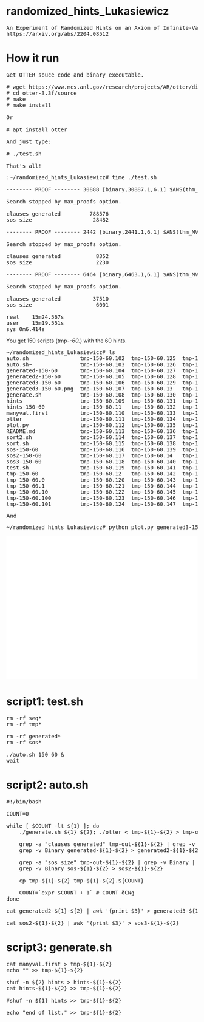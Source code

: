 # randomized_hints_Lukasiewicz

<pre>
An Experiment of Randomized Hints on an Axiom of Infinite-Valued Lukasiewicz Logic
https://arxiv.org/abs/2204.08512
</pre>

# How it run
<pre>
Get OTTER souce code and binary executable.

# wget https://www.mcs.anl.gov/research/projects/AR/otter/dist33/otter-3.3f.tar.gz
# cd otter-3.3f/source
# make 
# make install

Or

# apt install otter

And just type:

# ./test.sh

That's all!
</pre>

<pre>
:~/randomized_hints_Lukasiewicz# time ./test.sh 

-------- PROOF -------- 30888 [binary,30887.1,6.1] $ANS(thm_MV5).

Search stopped by max_proofs option.

clauses generated         788576
sos size                   28482

-------- PROOF -------- 2442 [binary,2441.1,6.1] $ANS(thm_MV5).

Search stopped by max_proofs option.

clauses generated           8352
sos size                    2230

-------- PROOF -------- 6464 [binary,6463.1,6.1] $ANS(thm_MV5).

Search stopped by max_proofs option.

clauses generated          37510
sos size                    6001

real	15m24.567s
user	15m19.551s
sys	0m6.414s
</pre>

You get 150 scripts (tmp-*-60.*) with the 60 hints.

<pre>
~/randomized_hints_Lukasiewicz# ls 
auto.sh                tmp-150-60.102  tmp-150-60.125  tmp-150-60.148  tmp-150-60.36  tmp-150-60.59  tmp-150-60.81
auto.sh~               tmp-150-60.103  tmp-150-60.126  tmp-150-60.149  tmp-150-60.37  tmp-150-60.6   tmp-150-60.82
generated-150-60       tmp-150-60.104  tmp-150-60.127  tmp-150-60.15   tmp-150-60.38  tmp-150-60.60  tmp-150-60.83
generated2-150-60      tmp-150-60.105  tmp-150-60.128  tmp-150-60.16   tmp-150-60.39  tmp-150-60.61  tmp-150-60.84
generated3-150-60      tmp-150-60.106  tmp-150-60.129  tmp-150-60.17   tmp-150-60.4   tmp-150-60.62  tmp-150-60.85
generated3-150-60.png  tmp-150-60.107  tmp-150-60.13   tmp-150-60.18   tmp-150-60.40  tmp-150-60.63  tmp-150-60.86
generate.sh            tmp-150-60.108  tmp-150-60.130  tmp-150-60.19   tmp-150-60.41  tmp-150-60.64  tmp-150-60.87
hints                  tmp-150-60.109  tmp-150-60.131  tmp-150-60.2    tmp-150-60.42  tmp-150-60.65  tmp-150-60.88
hints-150-60           tmp-150-60.11   tmp-150-60.132  tmp-150-60.20   tmp-150-60.43  tmp-150-60.66  tmp-150-60.89
manyval.first          tmp-150-60.110  tmp-150-60.133  tmp-150-60.21   tmp-150-60.44  tmp-150-60.67  tmp-150-60.9
otter                  tmp-150-60.111  tmp-150-60.134  tmp-150-60.22   tmp-150-60.45  tmp-150-60.68  tmp-150-60.90
plot.py                tmp-150-60.112  tmp-150-60.135  tmp-150-60.23   tmp-150-60.46  tmp-150-60.69  tmp-150-60.91
README.md              tmp-150-60.113  tmp-150-60.136  tmp-150-60.24   tmp-150-60.47  tmp-150-60.7   tmp-150-60.92
sort2.sh               tmp-150-60.114  tmp-150-60.137  tmp-150-60.25   tmp-150-60.48  tmp-150-60.70  tmp-150-60.93
sort.sh                tmp-150-60.115  tmp-150-60.138  tmp-150-60.26   tmp-150-60.49  tmp-150-60.71  tmp-150-60.94
sos-150-60             tmp-150-60.116  tmp-150-60.139  tmp-150-60.27   tmp-150-60.5   tmp-150-60.72  tmp-150-60.95
sos2-150-60            tmp-150-60.117  tmp-150-60.14   tmp-150-60.28   tmp-150-60.50  tmp-150-60.73  tmp-150-60.96
sos3-150-60            tmp-150-60.118  tmp-150-60.140  tmp-150-60.29   tmp-150-60.51  tmp-150-60.74  tmp-150-60.97
test.sh                tmp-150-60.119  tmp-150-60.141  tmp-150-60.3    tmp-150-60.52  tmp-150-60.75  tmp-150-60.98
tmp-150-60             tmp-150-60.12   tmp-150-60.142  tmp-150-60.30   tmp-150-60.53  tmp-150-60.76  tmp-150-60.99
tmp-150-60.0           tmp-150-60.120  tmp-150-60.143  tmp-150-60.31   tmp-150-60.54  tmp-150-60.77  tmp-out-150-60
tmp-150-60.1           tmp-150-60.121  tmp-150-60.144  tmp-150-60.32   tmp-150-60.55  tmp-150-60.78
tmp-150-60.10          tmp-150-60.122  tmp-150-60.145  tmp-150-60.33   tmp-150-60.56  tmp-150-60.79
tmp-150-60.100         tmp-150-60.123  tmp-150-60.146  tmp-150-60.34   tmp-150-60.57  tmp-150-60.8
tmp-150-60.101         tmp-150-60.124  tmp-150-60.147  tmp-150-60.35   tmp-150-60.58  tmp-150-60.80
</pre>

And

<pre>
~/randomized_hints_Lukasiewicz# python plot.py generated3-150-60
</pre>

<img src="generated3-150-60.png">

# script1: test.sh

<pre>
rm -rf seq*
rm -rf tmp*

rm -rf generated*
rm -rf sos*

./auto.sh 150 60 & 
wait
</pre>

# script2: auto.sh

<pre>
#!/bin/bash

COUNT=0

while [ $COUNT -lt ${1} ]; do
    ./generate.sh ${1} ${2}; ./otter < tmp-${1}-${2} > tmp-out-${1}-${2};

    grep -a "clauses generated" tmp-out-${1}-${2} | grep -v Binary | tee -a generated-${1}-${2}
    grep -v Binary generated-${1}-${2} > generated2-${1}-${2}
    
    grep -a "sos size" tmp-out-${1}-${2} | grep -v Binary | tee -a sos-${1}-${2}
    grep -v Binary sos-${1}-${2} > sos2-${1}-${2}

    cp tmp-${1}-${2} tmp-${1}-${2}.${COUNT}

    COUNT=`expr $COUNT + 1` # COUNT ðCNg
done

cat generated2-${1}-${2} | awk '{print $3}' > generated3-${1}-${2}

cat sos2-${1}-${2} | awk '{print $3}' > sos3-${1}-${2}
</pre>

# script3: generate.sh

<pre>
cat manyval.first > tmp-${1}-${2}
echo "" >> tmp-${1}-${2}

shuf -n ${2} hints > hints-${1}-${2}
cat hints-${1}-${2} >> tmp-${1}-${2}

#shuf -n ${1} hints >> tmp-${1}-${2}

echo "end_of_list." >> tmp-${1}-${2}
</pre>


